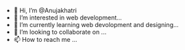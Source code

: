 - 👋 Hi, I’m @Anujakhatri
- 👀 I’m interested in web development...
- 🌱 I’m currently learning web devolopment and designing...
- 💞️ I’m looking to collaborate on ...
- 📫 How to reach me ...

<!---
Anujakhatri/Anujakhatri is a ✨ special ✨ repository because its `README.md` (this file) appears on your GitHub profile.
You can click the Preview link to take a look at your changes.
--->
